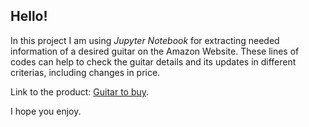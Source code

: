 ## Hello!

In this project I am using _Jupyter Notebook_ for extracting needed information of a desired guitar on the Amazon Website.
These lines of codes can help to check the guitar details and its updates in different criterias, including changes in price.

Link to the product: 
[Guitar to buy](https://www.amazon.com/Yamaha-Easy-Teaching-Guitar-EZ-AG/dp/B000MSOBXC/ref=sr_1_25?crid=WYDOP351PWOP&keywords=guitar&qid=1667683236&refinements=p_89%3AYAMAHA&rnid=2528832011&s=musical-instruments&sprefix=guitar+%2Caps%2C393&sr=1-25).

I hope you enjoy.
